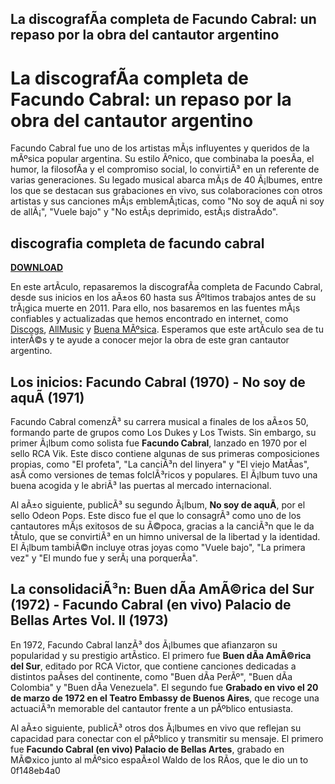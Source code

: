 ## La discografÃ­a completa de Facundo Cabral: un repaso por la obra del cantautor argentino

  
# La discografÃ­a completa de Facundo Cabral: un repaso por la obra del cantautor argentino
 
Facundo Cabral fue uno de los artistas mÃ¡s influyentes y queridos de la mÃºsica popular argentina. Su estilo Ãºnico, que combinaba la poesÃ­a, el humor, la filosofÃ­a y el compromiso social, lo convirtiÃ³ en un referente de varias generaciones. Su legado musical abarca mÃ¡s de 40 Ã¡lbumes, entre los que se destacan sus grabaciones en vivo, sus colaboraciones con otros artistas y sus canciones mÃ¡s emblemÃ¡ticas, como "No soy de aquÃ­ ni soy de allÃ¡", "Vuele bajo" y "No estÃ¡s deprimido, estÃ¡s distraÃ­do".
 
## discografia completa de facundo cabral


[**DOWNLOAD**](https://www.google.com/url?q=https%3A%2F%2Furlgoal.com%2F2tKqTD&sa=D&sntz=1&usg=AOvVaw2tA7NnlJIJa51bixosw0TV)

 
En este artÃ­culo, repasaremos la discografÃ­a completa de Facundo Cabral, desde sus inicios en los aÃ±os 60 hasta sus Ãºltimos trabajos antes de su trÃ¡gica muerte en 2011. Para ello, nos basaremos en las fuentes mÃ¡s confiables y actualizadas que hemos encontrado en internet, como [Discogs](https://www.discogs.com/es/artist/1320868-Facundo-Cabral), [AllMusic](https://www.allmusic.com/artist/facundo-cabral-mn0000129656/discography) y [Buena MÃºsica](https://www.buenamusica.com/facundo-cabral/discografia). Esperamos que este artÃ­culo sea de tu interÃ©s y te ayude a conocer mejor la obra de este gran cantautor argentino.
 
## Los inicios: Facundo Cabral (1970) - No soy de aquÃ­ (1971)
 
Facundo Cabral comenzÃ³ su carrera musical a finales de los aÃ±os 50, formando parte de grupos como Los Dukes y Los Twists. Sin embargo, su primer Ã¡lbum como solista fue **Facundo Cabral**, lanzado en 1970 por el sello RCA Vik. Este disco contiene algunas de sus primeras composiciones propias, como "El profeta", "La canciÃ³n del linyera" y "El viejo MatÃ­as", asÃ­ como versiones de temas folclÃ³ricos y populares. El Ã¡lbum tuvo una buena acogida y le abriÃ³ las puertas al mercado internacional.
 
Al aÃ±o siguiente, publicÃ³ su segundo Ã¡lbum, **No soy de aquÃ­**, por el sello Odeon Pops. Este disco fue el que lo consagrÃ³ como uno de los cantautores mÃ¡s exitosos de su Ã©poca, gracias a la canciÃ³n que le da tÃ­tulo, que se convirtiÃ³ en un himno universal de la libertad y la identidad. El Ã¡lbum tambiÃ©n incluye otras joyas como "Vuele bajo", "La primera vez" y "El mundo fue y serÃ¡ una porquerÃ­a".
 
## La consolidaciÃ³n: Buen dÃ­a AmÃ©rica del Sur (1972) - Facundo Cabral (en vivo) Palacio de Bellas Artes Vol. II (1973)
 
En 1972, Facundo Cabral lanzÃ³ dos Ã¡lbumes que afianzaron su popularidad y su prestigio artÃ­stico. El primero fue **Buen dÃ­a AmÃ©rica del Sur**, editado por RCA Victor, que contiene canciones dedicadas a distintos paÃ­ses del continente, como "Buen dÃ­a PerÃº", "Buen dÃ­a Colombia" y "Buen dÃ­a Venezuela". El segundo fue **Grabado en vivo el 20 de marzo de 1972 en el Teatro Embassy de Buenos Aires**, que recoge una actuaciÃ³n memorable del cantautor frente a un pÃºblico entusiasta.
 
Al aÃ±o siguiente, publicÃ³ otros dos Ã¡lbumes en vivo que reflejan su capacidad para conectar con el pÃºblico y transmitir su mensaje. El primero fue **Facundo Cabral (en vivo) Palacio de Bellas Artes**, grabado en MÃ©xico junto al mÃºsico espaÃ±ol Waldo de los RÃ­os, que le dio un to
 0f148eb4a0

